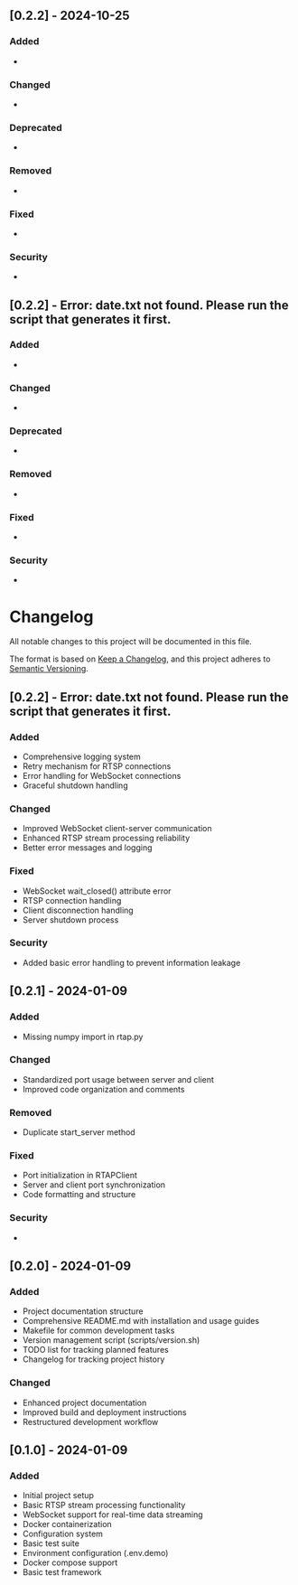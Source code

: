 ## [0.2.2] - 2024-10-25

### Added
- 

### Changed
- 

### Deprecated
- 

### Removed
- 

### Fixed
- 

### Security
- 

## [0.2.2] - Error: date.txt not found. Please run the script that generates it first.

### Added
- 

### Changed
- 

### Deprecated
- 

### Removed
- 

### Fixed
- 

### Security
- 

# Changelog

All notable changes to this project will be documented in this file.

The format is based on [Keep a Changelog](https://keepachangelog.com/en/1.0.0/),
and this project adheres to [Semantic Versioning](https://semver.org/spec/v2.0.0.html).

## [0.2.2] - Error: date.txt not found. Please run the script that generates it first.

### Added
- Comprehensive logging system
- Retry mechanism for RTSP connections
- Error handling for WebSocket connections
- Graceful shutdown handling

### Changed
- Improved WebSocket client-server communication
- Enhanced RTSP stream processing reliability
- Better error messages and logging


### Fixed
- WebSocket wait_closed() attribute error
- RTSP connection handling
- Client disconnection handling
- Server shutdown process

### Security
- Added basic error handling to prevent information leakage

## [0.2.1] - 2024-01-09

### Added
- Missing numpy import in rtap.py

### Changed
- Standardized port usage between server and client
- Improved code organization and comments


### Removed
- Duplicate start_server method

### Fixed
- Port initialization in RTAPClient
- Server and client port synchronization
- Code formatting and structure

### Security
- 

## [0.2.0] - 2024-01-09

### Added
- Project documentation structure
- Comprehensive README.md with installation and usage guides
- Makefile for common development tasks
- Version management script (scripts/version.sh)
- TODO list for tracking planned features
- Changelog for tracking project history

### Changed
- Enhanced project documentation
- Improved build and deployment instructions
- Restructured development workflow


## [0.1.0] - 2024-01-09

### Added
- Initial project setup
- Basic RTSP stream processing functionality
- WebSocket support for real-time data streaming
- Docker containerization
- Configuration system
- Basic test suite
- Environment configuration (.env.demo)
- Docker compose support
- Basic test framework

